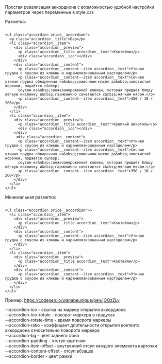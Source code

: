 Простая реаализация аккордиона с возможностью удобной настройки параметров через переменные в style.css

Разметка:
```

<ul class="accordion price__accordion">
  <p class="accordion__title">Бар</p>
  <li class="accordion__item">
    <div class="accordion__preview">
      <p class="accordion__title accordion__text">Коктейли</p>
      <div class="accordion__ico"></div>
    </div>
    <div class="accordion__content">
      <p class="accordion__content--item accordion__text">Утиная грудка с соусом из клюквы и карамелизированным картофелем</p>
      <p class="accordion__content--item accordion__text">Сочная утиная грудка обжаренная на&nbsp;сливочном масле до&nbsp;золотистой корочки, подаётся с&nbsp;
      соусом из&nbsp;свежезамороженной клюквы, которая придаёт блюду лёгкую кислинку и&nbsp;гармонично сочетается с&nbsp;мягким мясом.</p>
      <p class="accordion__content--item accordion__text">350 / 10 / 200</p>
    </div>
  </li>
  <li class="accordion__item">
    <div class="accordion__preview">
      <p class="accordion__title accordion__text">Крепкий алкоголь</p>
      <div class="accordion__ico"></div>
    </div>
     <div class="accordion__content">
      <p class="accordion__content--item accordion__text">Утиная грудка с соусом из клюквы и карамелизированным картофелем</p>
      <p class="accordion__content--item accordion__text">Сочная утиная грудка обжаренная на&nbsp;сливочном масле до&nbsp;золотистой корочки, подаётся с&nbsp;
      соусом из&nbsp;свежезамороженной клюквы, которая придаёт блюду лёгкую кислинку и&nbsp;гармонично сочетается с&nbsp;мягким мясом.</p>
      <p class="accordion__content--item accordion__text">350 / 10 / 200</p>
    </div>
  </li>
</ul>

```
Минимальная разметка:
```

<ul class="accordion price__accordion">>
  <li class="accordion__item">
    <div class="accordion__preview">
      <p class="accordion__title accordion__text">Коктейли</p>
    </div>
    <div class="accordion__content">
      <p class="accordion__content--item accordion__text">Утиная грудка с соусом из клюквы и карамелизированным картофелем</p>
    </div>
  </li>
  <li class="accordion__item">
    <div class="accordion__preview">
      <p class="accordion__title accordion__text">Коктейли</p>
    </div>
    <div class="accordion__content">
      <p class="accordion__content--item accordion__text">Утиная грудка с соусом из клюквы и карамелизированным картофелем</p>
    </div>
  </li>
</ul>

```
Пример:
https://codepen.io/wanabeunique/pen/jOQzZLy


--accordion-ico - ссылка на маркер открытия аккордиона<br/>
--accordion-ico-rotate - поворот маркера в градусах<br/>
--accordion-rotate-time - время поворота маркеры<br/>
--accordion-ratio - коэффицент длительности открытия контента аккордиона относительно поворота маркера<br/>
--accordion-bg - цвет заднего фона<br/>
--accordion-padding - отступ карточки<br/>
--accordion-item-offset - внутренний отсуп каждого элеменета карточки<br/>
--accordion-content-offset - отсуп абзацев<br/>
--accordion-border - цвет рамки<br/>
